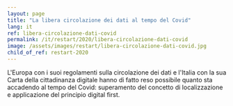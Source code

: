 ```yaml
---
layout: page
title: "La libera circolazione dei dati al tempo del Covid"
lang: it
ref: libera-circolazione-dati-covid
permalink: /it/restart/2020/libera-circolazione-dati-covid
image: /assets/images/restart/libera-circolazione-dati-covid.jpg
child_of_ref: restart-2020
---
```


L'Europa con i suoi regolamenti sulla circolazione dei dati e l'Italia con la sua Carta della cittadinanza digitale hanno di fatto reso possibile quanto sta accadendo al tempo del Covid: superamento del concetto di localizzazione e applicazione del principio digital first.
